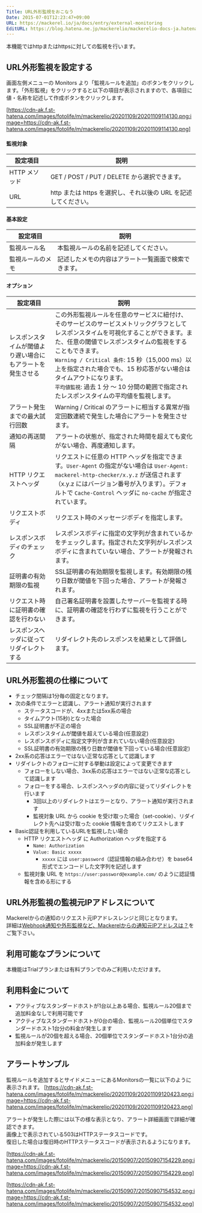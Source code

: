 ```yaml
---
Title: URL外形監視をおこなう
Date: 2015-07-01T12:23:47+09:00
URL: https://mackerel.io/ja/docs/entry/external-monitoring
EditURL: https://blog.hatena.ne.jp/mackerelio/mackerelio-docs-ja.hatenablog.mackerel.io/atom/entry/8454420450099476443
---
```


本機能ではhttpまたはhttpsに対しての監視を行います。

## URL外形監視を設定する
画面左側メニューの Monitors より「監視ルールを追加」のボタンをクリックします。「外形監視」をクリックすると以下の項目が表示されますので、各項目に値・名称を記述して作成ボタンをクリックします。

[https://cdn-ak.f.st-hatena.com/images/fotolife/m/mackerelio/20201109/20201109114130.png:image=https://cdn-ak.f.st-hatena.com/images/fotolife/m/mackerelio/20201109/20201109114130.png]

#### 監視対象

|設定項目|説明|
|-----|-----|
|HTTP メソッド|GET / POST / PUT / DELETE から選択できます。|
|URL|http または https を選択し、それ以後の URL を記述してください。|

#### 基本設定

|設定項目|説明|
|-----|-----|
|監視ルール名|本監視ルールの名前を記述してください。|
|監視ルールのメモ|記述したメモの内容はアラート一覧画面で検索できます。|

#### オプション

|設定項目|説明|
|-----|-----|
|レスポンスタイムが閾値より遅い場合にもアラートを発生させる|この外形監視ルールを任意のサービスに紐付け、そのサービスのサービスメトリックグラフとしてレスポンスタイムを可視化することができます。また、任意の閾値でレスポンスタイムの監視をすることもできます。<br>`Warning / Critical 条件`: 15 秒（15,000 ms）以上を指定された場合でも、15 秒応答がない場合はタイムアウトになります。<br>`平均値監視`: 過去 1 分 〜 10 分間の範囲で指定されたレスポンスタイムの平均値を監視します。|
|アラート発生までの最大試行回数|Warning / Critical のアラートに相当する異常が指定回数連続で発生した場合にアラートを発生させます。|
|通知の再送間隔|アラートの状態が、指定された時間を超えても変化がない場合、再度通知します。|
|HTTP リクエストヘッダ|リクエストに任意の HTTP ヘッダを指定できます。`User-Agent` の指定がない場合は `User-Agent: mackerel-http-checker/x.y.z` が送信されます（x.y.z にはバージョン番号が入ります）。デフォルトで `Cache-Control` ヘッダに `no-cache` が指定されています。|
|リクエストボディ|リクエスト時のメッセージボディを指定します。|
|レスポンスボディのチェック|レスポンスボディに指定の文字列が含まれているかをチェックします。指定された文字列がレスポンスボディに含まれていない場合、アラートが発報されます。|
|証明書の有効期限の監視|SSL証明書の有効期限を監視します。有効期限の残り日数が閾値を下回った場合、アラートが発報されます。|
|リクエスト時に証明書の確認を行わない|自己署名証明書を設置したサーバーを監視する時に、証明書の確認を行わずに監視を行うことができます。|
|レスポンスヘッダに従ってリダイレクトする|リダイレクト先のレスポンスを結果として評価します。|

## URL外形監視の仕様について
* チェック間隔は1分毎の固定となります。
* 次の条件でエラーと認識し、アラート通知が実行されます
    * ステータスコードが、4xxまたは5xx系の場合
    * タイムアウト(15秒)となった場合
    * SSL証明書が不正の場合
    * レスポンスタイムが閾値を超えている場合(任意設定)
    * レスポンスボディに指定文字列が含まれていない場合(任意設定)
    * SSL証明書の有効期限の残り日数が閾値を下回っている場合(任意設定)
* 2xx系の応答はエラーではない正常な応答として認識します
* リダイレクトのフォローに対する挙動は設定によって変更できます
  * フォローをしない場合、3xx系の応答はエラーではない正常な応答として認識します
  * フォローをする場合、レスポンスヘッダの内容に従ってリダイレクトを行います
    * 3回以上のリダイレクトはエラーとなり、アラート通知が実行されます
    * 監視対象 URL から cookie を受け取った場合（set-cookie）、リダイレクト先へは受け取った cookie 情報を含めてリクエストします
* Basic認証を利用しているURLを監視したい場合
  * HTTP リクエストヘッダ に Authorization ヘッダを指定する
    * `Name: Authorization`
    * `Value: Basic xxxxx`
      * `xxxxx` には `user:password`（認証情報の組み合わせ）を base64 形式でエンコードした文字列を記述します
  * 監視対象 URL を `https://user:password@example.com/` のように認証情報を含める形にする

## URL外形監視の監視元IPアドレスについて
Mackerelからの通知のリクエスト元IPアドレスレンジと同じとなります。  
詳細は[Webhook通知や外形監視など、Mackerelからの通知元IPアドレスは？](https://support.mackerel.io/hc/ja/articles/360039701332-Webhook%E9%80%9A%E7%9F%A5%E3%82%84%E5%A4%96%E5%BD%A2%E7%9B%A3%E8%A6%96%E3%81%AA%E3%81%A9-Mackerel%E3%81%8B%E3%82%89%E3%81%AE%E9%80%9A%E7%9F%A5%E5%85%83IP%E3%82%A2%E3%83%89%E3%83%AC%E3%82%B9%E3%81%AF-)をご覧下さい。

## 利用可能なプランについて
本機能はTrialプランまたは有料プランでのみご利用いただけます。

## 利用料金について
* アクティブなスタンダードホストが1台以上ある場合、監視ルール20個まで追加料金なしで利用可能です
* アクティブなスタンダードホストが0台の場合、監視ルール20個単位でスタンダードホスト1台分の料金が発生します
* 監視ルールが20個を超える場合、20個単位でスタンダードホスト1台分の追加料金が発生します

## アラートサンプル
監視ルールを追加するとサイドメニューにあるMonitorsの一覧に以下のように表示されます。
[https://cdn-ak.f.st-hatena.com/images/fotolife/m/mackerelio/20201109/20201109120423.png:image=https://cdn-ak.f.st-hatena.com/images/fotolife/m/mackerelio/20201109/20201109120423.png]

アラートが発生した際には以下の様な表示となり、アラート詳細画面で詳細が確認できます。  
画像上で表示されている503はHTTPステータスコードです。  
復旧した場合は復旧時のHTTPステータスコードが表示されるようになります。

[https://cdn-ak.f.st-hatena.com/images/fotolife/m/mackerelio/20150907/20150907154229.png:image=https://cdn-ak.f.st-hatena.com/images/fotolife/m/mackerelio/20150907/20150907154229.png]

[https://cdn-ak.f.st-hatena.com/images/fotolife/m/mackerelio/20150907/20150907154532.png:image=https://cdn-ak.f.st-hatena.com/images/fotolife/m/mackerelio/20150907/20150907154532.png]
